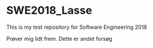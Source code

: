 # SWE2018_Lasse
This is my test repository for Software Engineering 2018

Prøver mig lidt frem. Dette er andet forsøg
